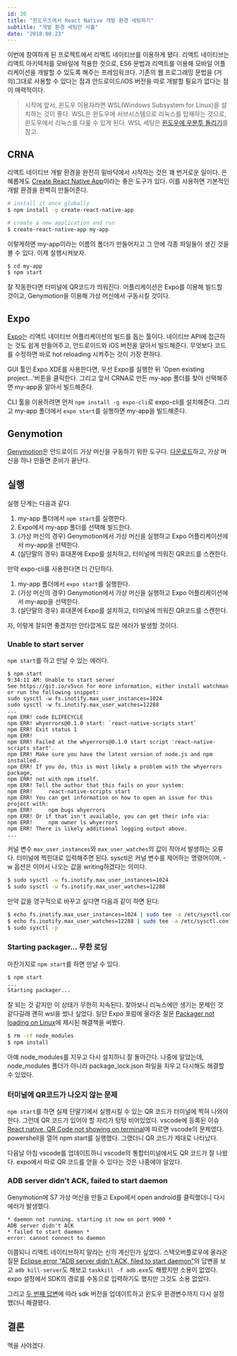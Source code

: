 ```yaml
---
id: 20
title: "윈도우즈에서 React Native 개발 환경 세팅하기"
subtitle: "개발 환경 세팅만 사흘"
date: "2018.08.23"
---
```


이번에 참여하게 된 프로젝트에서 리액트 네이티브를 이용하게 됐다. 리액트 네이티브는 리액트 아키텍처를 모바일에 적용한 것으로, ES6 문법과 리액트를 이용해 모바일 어플리케이션을 개발할 수 있도록 해주는 프레임워크다. 기존의 웹 프로그래밍 문법을 (거의)그대로 사용할 수 있다는 점과 안드로이드/iOS 버전을 따로 개발할 필요가 없다는 점이 매력적이다.

> 시작에 앞서, 윈도우 이용자라면 WSL(Windows Subsystem for Linux)을 설치하는 것이 좋다. WSL은 윈도우에 서브시스템으로 리눅스를 탑재하는 것으로, 윈도우에서 리눅스를 다룰 수 있게 된다. WSL 세팅은 [윈도우에 우분투 돌리기](https://parksb.github.io/article/19.html)를 참고.

## CRNA

리액트 네이티브 개발 환경을 완전히 밑바닥에서 시작하는 것은 꽤 번거로운 일이다. 은혜롭게도 [Create React Native App](https://www.npmjs.com/package/create-react-native-app)이라는 좋은 도구가 있다. 이를 사용하면 기본적인 개발 환경을 완벽히 만들어준다.

```bash
# install it once globally
$ npm install -g create-react-native-app

# create a new application and run
$ create-react-native-app my-app
```

이렇게하면 my-app이라는 이름의 폴더가 만들어지고 그 안에 각종 파일들이 생긴 것을 볼 수 있다. 이제 실행시켜보자.

```bash
$ cd my-app
$ npm start
```

잘 작동한다면 터미널에 QR코드가 띄워진다. 어플리케이션은 Expo를 이용해 빌드할 것이고, Genymotion을 이용해 가상 머신에서 구동시킬 것이다.

## Expo

[Expo](https://expo.io/)는 리액트 네이티브 어플리케이션의 빌드를 돕는 툴이다. 네이티브 API에 접근하는 것도 쉽게 만들어주고, 안드로이드와 iOS 버전을 알아서 빌드해준다. 무엇보다 코드를 수정하면 바로 hot reloading 시켜주는 것이 가장 편하다.

GUI 툴인 Expo XDE를 사용한다면, 우선 Expo를 실행한 뒤 'Open existing project...'버튼을 클릭한다. 그리고 앞서 CRNA로 만든 my-app 폴더를 찾아 선택해주면 my-app을 알아서 빌드해준다.

CLI 툴을 이용하려면 먼저 `npm install -g expo-cli`로 expo-cli를 설치해준다. 그리고 my-app 폴더에서 `expo start`를 실행하면 my-app을 빌드해준다.

## Genymotion

[Genymotion](https://www.genymotion.com/)은 안드로이드 가상 머신을 구동하기 위한 도구다. [다운로드](https://docs.genymotion.com/desktop/Get_started/011_Windows_install/)하고, 가상 머신을 하나 만들면 준비가 끝난다.

## 실행

실행 단계는 다음과 같다.

1. my-app 폴더에서 `npm start`를 실행한다.
1. Expo에서 my-app 폴더를 선택해 빌드한다.
1. (가상 머신의 경우) Genymotion에서 가상 머신을 실행하고 Expo 어플리케이션에서 my-app을 선택한다.
1. (실단말의 경우) 휴대폰에 Expo를 설치하고, 터미널에 띄워진 QR코드를 스캔한다.

만약 expo-cli를 사용한다면 더 간단하다.

1. my-app 폴더에서 `expo start`를 실행한다.
1. (가상 머신의 경우) Genymotion에서 가상 머신을 실행하고 Expo 어플리케이션에서 my-app을 선택한다.
1. (실단말의 경우) 휴대폰에 Expo를 설치하고, 터미널에 띄워진 QR코드를 스캔한다.

자, 이렇게 잘되면 좋겠지만 안타깝게도 많은 에러가 발생할 것이다.

### Unable to start server

`npm start`를 하고 만날 수 있는 에러다.

```
$ npm start
9:34:11 AM: Unable to start server
See https://git.io/v5vcn for more information, either install watchman or run the following snippet:
sudo sysctl -w fs.inotify.max_user_instances=1024
sudo sysctl -w fs.inotify.max_user_watches=12288
...
npm ERR! code ELIFECYCLE
npm ERR! whyerrors@0.1.0 start: `react-native-scripts start`
npm ERR! Exit status 1
npm ERR!
npm ERR! Failed at the whyerrors@0.1.0 start script 'react-native-scripts start'.
npm ERR! Make sure you have the latest version of node.js and npm installed.
npm ERR! If you do, this is most likely a problem with the whyerrors package,
npm ERR! not with npm itself.
npm ERR! Tell the author that this fails on your system:
npm ERR!     react-native-scripts start
npm ERR! You can get information on how to open an issue for this project with:
npm ERR!     npm bugs whyerrors
npm ERR! Or if that isn't available, you can get their info via:
npm ERR!     npm owner ls whyerrors
npm ERR! There is likely additional logging output above.
...
```

커널 변수 `max_user_instances`와 `max_user_watches`의 값이 작아서 발생하는 오류다. 터미널에 찍힌대로 입력해주면 된다. sysctl은 커널 변수를 제어하는 명령어이며, -w 옵션은 이어서 나오는 값을 writing하겠다는 의미다.

```bash
$ sudo sysctl -w fs.inotify.max_user_instances=1024
$ sudo sysctl -w fs.inotify.max_user_watches=12288
```

만약 값을 영구적으로 바꾸고 싶다면 다음과 같이 하면 된다:

```bash
$ echo fs.inotify.max_user_instances=1024 | sudo tee -a /etc/sysctl.conf
$ echo fs.inotify.max_user_watches=12288 | sudo tee -a /etc/sysctl.conf
$ sudo sysctl -p
```

### Starting packager... 무한 로딩

마찬가지로 `npm start`를 하면 만날 수 있다.

```bash
$ npm start
...
Starting packager...
```

잘 되는 것 같지만 이 상태가 무한히 지속된다. 찾아보니 리눅스에만 생기는 문제인 것 같다길래 괜히 wsl을 썼나 싶었다. 일단 Expo 포럼에 올라온 질문 [Packager not loading on Linux](https://forums.expo.io/t/packager-not-loading-on-linux/2034)에 제시된 해결책을 써봤다.

```bash
$ rm -rf node_modules
$ npm install
```

아예 node_modules를 지우고 다시 설치하니 잘 돌아간다. 나중에 알았는데, node_modules 폴더가 아니라 package_lock.json 파일을 지우고 다시해도 해결할 수 있었다.

### 터미널에 QR코드가 나오지 않는 문제

`npm start`를 하면 실제 단말기에서 실행시킬 수 있는 QR 코드가 터미널에 찍혀 나와야 한다. 그런데 QR 코드가 있어야 할 자리가 텅텅 비어있었다. vscode에 등록된 이슈 [React native, QR Code not showing on terminal](https://github.com/Microsoft/vscode/issues/32648)에 따르면 vscode의 문제였다. powershell을 열어 npm start를 실행했다. 그랬더니 QR 코드가 제대로 나타났다.

다음날 아침 vscode를 업데이트하니 vscode의 통합터미널에서도 QR 코드가 잘 나왔다. expo에서 따로 QR 코드를 얻을 수 있다는 것은 나중에야 알았다.

### ADB server didn't ACK, failed to start daemon

Genymotion에 S7 가상 머신을 만들고 Expo에서 open android를 클릭했더니 다시 에러가 발생했다.

```
* daemon not running. starting it now on port 9000 *
ADB server didn't ACK
* failed to start daemon *
error: cannot connect to daemon
```

이쯤되니 리액트 네이티브하지 말라는 신의 계신인가 싶었다. 스택오버플로우에 올라온 질문 [Eclipse error "ADB server didn't ACK, filed to start daemon"](https://stackoverflow.com/questions/5703550/eclipse-error-adb-server-didnt-ack-failed-to-start-daemon)의 답변을 보고 `adb kill-server`도 해보고 `taskkill -f adb.exe`도 해봤지만 소용이 없었다. expo 설정에서 SDK의 경로를 수동으로 입력하기도 했지만 그것도 소용 없었다.

그리고 [두 번째 답변](https://stackoverflow.com/a/5829528/8463154)에 따라 sdk 버전을 업데이트하고 윈도우 환경변수까지 다시 설정했더니 해결됐다.

## 결론

맥을 사야겠다.
